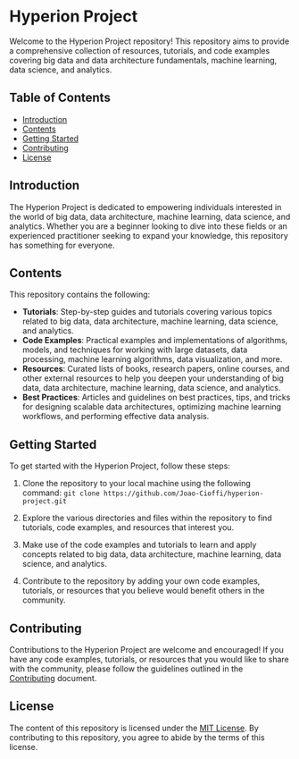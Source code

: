 # Hyperion Project

Welcome to the Hyperion Project repository! This repository aims to provide a comprehensive collection of resources, tutorials, and code examples covering big data and data architecture fundamentals, machine learning, data science, and analytics.

## Table of Contents

- [Introduction](#introduction)
- [Contents](#contents)
- [Getting Started](#getting-started)
- [Contributing](#contributing)
- [License](#license)

## Introduction

The Hyperion Project is dedicated to empowering individuals interested in the world of big data, data architecture, machine learning, data science, and analytics. Whether you are a beginner looking to dive into these fields or an experienced practitioner seeking to expand your knowledge, this repository has something for everyone.

## Contents

This repository contains the following:

- **Tutorials**: Step-by-step guides and tutorials covering various topics related to big data, data architecture, machine learning, data science, and analytics.
- **Code Examples**: Practical examples and implementations of algorithms, models, and techniques for working with large datasets, data processing, machine learning algorithms, data visualization, and more.
- **Resources**: Curated lists of books, research papers, online courses, and other external resources to help you deepen your understanding of big data, data architecture, machine learning, data science, and analytics.
- **Best Practices**: Articles and guidelines on best practices, tips, and tricks for designing scalable data architectures, optimizing machine learning workflows, and performing effective data analysis.

## Getting Started

To get started with the Hyperion Project, follow these steps:

1. Clone the repository to your local machine using the following command: ```git clone https://github.com/Joao-Cioffi/hyperion-project.git```

2. Explore the various directories and files within the repository to find tutorials, code examples, and resources that interest you.

3. Make use of the code examples and tutorials to learn and apply concepts related to big data, data architecture, machine learning, data science, and analytics.

4. Contribute to the repository by adding your own code examples, tutorials, or resources that you believe would benefit others in the community.

## Contributing

Contributions to the Hyperion Project are welcome and encouraged! If you have any code examples, tutorials, or resources that you would like to share with the community, please follow the guidelines outlined in the [Contributing](CONTRIBUTING.md) document.

## License

The content of this repository is licensed under the [MIT License](LICENSE). By contributing to this repository, you agree to abide by the terms of this license.
